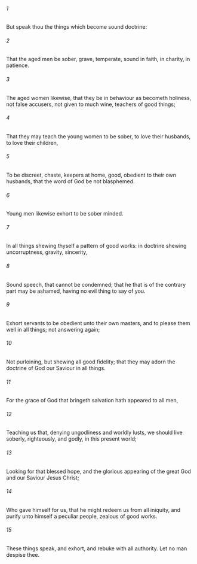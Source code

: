 ###### 1
But speak thou the things which become sound doctrine:

###### 2
That the aged men be sober, grave, temperate, sound in faith, in charity, in patience.

###### 3
The aged women likewise, that they be in behaviour as becometh holiness, not false accusers, not given to much wine, teachers of good things;

###### 4
That they may teach the young women to be sober, to love their husbands, to love their children,

###### 5
To be discreet, chaste, keepers at home, good, obedient to their own husbands, that the word of God be not blasphemed.

###### 6
Young men likewise exhort to be sober minded.

###### 7
In all things shewing thyself a pattern of good works: in doctrine shewing uncorruptness, gravity, sincerity,

###### 8
Sound speech, that cannot be condemned; that he that is of the contrary part may be ashamed, having no evil thing to say of you.

###### 9
Exhort servants to be obedient unto their own masters, and to please them well in all things; not answering again;

###### 10
Not purloining, but shewing all good fidelity; that they may adorn the doctrine of God our Saviour in all things.

###### 11
For the grace of God that bringeth salvation hath appeared to all men,

###### 12
Teaching us that, denying ungodliness and worldly lusts, we should live soberly, righteously, and godly, in this present world;

###### 13
Looking for that blessed hope, and the glorious appearing of the great God and our Saviour Jesus Christ;

###### 14
Who gave himself for us, that he might redeem us from all iniquity, and purify unto himself a peculiar people, zealous of good works.

###### 15
These things speak, and exhort, and rebuke with all authority. Let no man despise thee.

